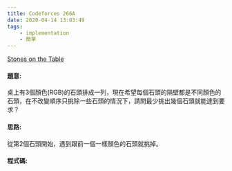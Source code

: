 ```yaml
---
title: Codeforces 266A
date: 2020-04-14 13:03:49
tags:
    - implementation
    - 簡單
---
```

[Stones on the Table](https://codeforces.com/problemset/problem/266/A)


#### 題意:
桌上有3個顏色(RGB)的石頭排成一列，現在希望每個石頭的隔壁都是不同顏色的石頭，在不改變順序只挑除一些石頭的情況下，請問最少挑出幾個石頭就能達到要求？
<!-- more -->
#### 思路:
從第2個石頭開始，遇到跟前一個一樣顏色的石頭就挑掉。

#### 程式碼:
<script src="https://gist.github.com/Daviswww/d9d3881c3007f9e1b2d49a954758a357.js"></script>